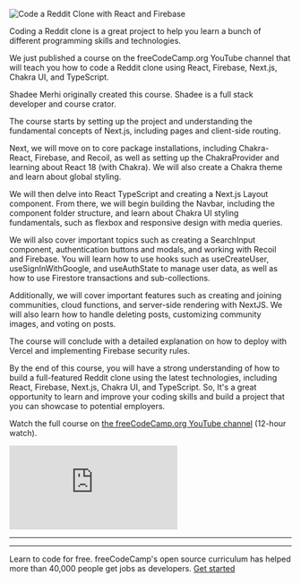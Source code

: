   ![Code a Reddit Clone with React and Firebase](https://www.freecodecamp.org/news/content/images/size/w2000/2023/01/redditclone.png)

Coding a Reddit clone is a great project to help you learn a bunch of different programming skills and technologies.

We just published a course on the freeCodeCamp.org YouTube channel that will teach you how to code a Reddit clone using React, Firebase, Next.js, Chakra UI, and TypeScript.

Shadee Merhi originally created this course. Shadee is a full stack developer and course crator.

The course starts by setting up the project and understanding the fundamental concepts of Next.js, including pages and client-side routing.

Next, we will move on to core package installations, including Chakra-React, Firebase, and Recoil, as well as setting up the ChakraProvider and learning about React 18 (with Chakra). We will also create a Chakra theme and learn about global styling.

We will then delve into React TypeScript and creating a Next.js Layout component. From there, we will begin building the Navbar, including the component folder structure, and learn about Chakra UI styling fundamentals, such as flexbox and responsive design with media queries.

We will also cover important topics such as creating a SearchInput component, authentication buttons and modals, and working with Recoil and Firebase. You will learn how to use hooks such as useCreateUser, useSignInWithGoogle, and useAuthState to manage user data, as well as how to use Firestore transactions and sub-collections.

Additionally, we will cover important features such as creating and joining communities, cloud functions, and server-side rendering with NextJS. We will also learn how to handle deleting posts, customizing community images, and voting on posts.

The course will conclude with a detailed explanation on how to deploy with Vercel and implementing Firebase security rules.

By the end of this course, you will have a strong understanding of how to build a full-featured Reddit clone using the latest technologies, including React, Firebase, Next.js, Chakra UI, and TypeScript. So, It's a great opportunity to learn and improve your coding skills and build a project that you can showcase to potential employers.

Watch the full course on [the freeCodeCamp.org YouTube channel](https://youtu.be/rCm5RVYKWVg) (12-hour watch).

<iframe src="https://www.youtube.com/embed/rCm5RVYKWVg?feature=oembed" frameborder="0" allow="accelerometer; autoplay; clipboard-write; encrypted-media; gyroscope; picture-in-picture; web-share" allowfullscreen="" title="Embedded content" loading="lazy" name="fitvid0"></iframe>

___

___

Learn to code for free. freeCodeCamp's open source curriculum has helped more than 40,000 people get jobs as developers. [Get started](https://www.freecodecamp.org/learn/)
